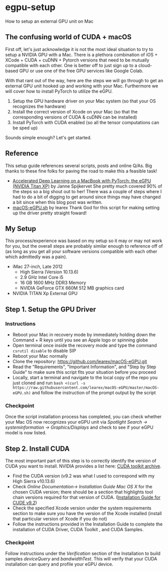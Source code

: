 # egpu-setup
How to setup an external GPU unit on Mac

## The confusing world of CUDA + macOS
First off, let's just acknowledge it is not the most ideal situation to try to setup a NVIDIA GPU with a Mac. There is a plethora combination of iOS + XCode + CUDA + cuDNN + Pytorch versions that need to be mutually compatible with each other. One is better off to just sign up to a cloud-based GPU or use one of the free GPU services like Google Colab. 

With that rant out of the way, here are the steps we will go through to get an external GPU unit hooked up and working with your Mac. Furthermore we will cover how to install PyTorch to utilize the eGPU.
1. Setup the GPU hardware driver on your Mac system (so that your OS recognizes the hardware)
2. Install the correct version of Xcode on your Mac (so that the corresponding versions of CUDA & cuDNN can be installed)
3. Install PyTorch with CUDA enabled (so all the tensor computations can be sped up)

Sounds simple enough? Let's get started.

## Reference
This setup guide references several scripts, posts and online Q/As. Big thanks to these fine folks for paving the road to make this a feasible task!

- [Accelerated Deep Learning on a MacBook with PyTorch: the eGPU (NVIDIA Titan XP)](https://mc.ai/accelerated-deep-learning-on-a-macbook-with-pytorch-the-egpu-nvidia-titan-xp/) by Janne Spijkervet 
She pretty much covered 90% of the steps so a big shout out to her! There was a couple of steps where I had to do a bit of digging to get around since things may have changed a bit since when this blog post was written.
- [macOS-eGPU.sh](https://github.com/learex/macOS-eGPU/tree/master) by learex
Thank God for this script for making setting up the driver pretty straight foward!

## My Setup
This process/experience was based on my setup so it may or may not work for you, but the overall steps are probably similar enough to reference off of (as long as you get all your software versions compatible with each other which admittedly was a pain).

- iMac 27-inch, Late 2012 
    - High Sierra (Version 10.13.6)
    - 2.9 GHz Intel Core i5
    - 16 GB 1600 MHz DDR3 Memory
    - NVIDIA GeForce GTX 660M 512 MB graphics card
- NVIDIA TITAN Xp External GPU

## Step 1. Setup the GPU Driver
### Instructions
- Reboot your Mac in recovery mode by immediately holding down the Command + R keys until you see an Apple logo or spinning globe
- Open terminal once inside the recovery mode and type the command `csrutil disable` to disable SIP
- Reboot your Mac normally
- Clone the repository: https://github.com/learex/macOS-eGPU.git
- Read the "Requirements", "Important Information", and "Step by Step Guide" to make sure this script fits your situation before you proceed
- Locally, start a terminal and navigate to the local copy of the repo you just cloned and run `bash <(curl -s https://raw.githubusercontent.com/learex/macOS-eGPU/master/macOS-eGPU.sh)` and follow the instruction of the prompt output by the script

### Checkpoint
Once the script installation process has completed, you can check whether your Mac OS now recognizes your eGPU unit via *Spotlight Search -> systeminformation -> Graphics/Displays* and check to see if your eGPU model is now listed.

## Step 2. Install CUDA
The most important part of this step is to correctly identify the version of CUDA you want to install. NVIDIA provides a list here: [CUDA toolkit archive](https://developer.nvidia.com/cuda-toolkit-archive). 
- Find the CUDA version (v9.2 was what I used to correspond with my High Sierra v10.13.6)
- Check *Online Documentation-> Installation Guide Mac OS X* for the chosen CUDA version; there should be a section that highlights tool chain versions required for that version of CUDA. ([Installation Guide for CUDE v9.2](https://docs.nvidia.com/cuda/archive/9.2/cuda-installation-guide-mac-os-x/index.html))
- Check the specified Xcode version under the system requirements section to make sure you have the version of the Xcode installed (install that particular version of Xcode if you do not)
- Follow the instructions provided in the Installation Guide to complete the installation of CUDA Driver, CUDA Toolkit	, and CUDA Samples.

### Checkpoint
Follow instructions under the *Verification* section of the Installation to build samples *deviceQuery* and *bandwidthTest*. This will verify that your CUDA installation can query and profile your eGPU device.